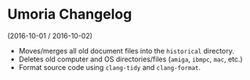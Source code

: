 # Umoria Changelog

(2016-10-01 / 2016-10-02)

- Moves/merges all old document files into the `historical` directory.
- Deletes old computer and OS directories/files (`amiga`, `ibmpc`, `mac`, etc.)
- Format source code using `clang-tidy` and `clang-format`.
